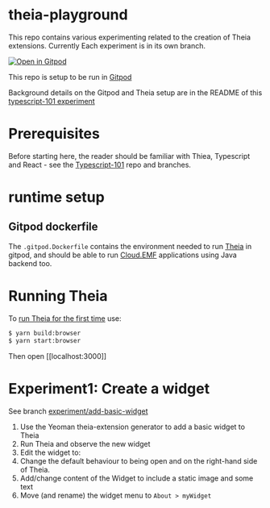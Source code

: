 # theia-playground
This repo contains various experimenting related to the creation of Theia extensions. 
Currently Each experiment is in its own branch.

[![Open in Gitpod](https://gitpod.io/button/open-in-gitpod.svg)](https://gitpod.io/#https://github.com/metadatadriven/theia-playground.git)

This repo is setup to be run in [Gitpod](https://www.gitpod.io/)

Background details on the Gitpod and Theia setup are in the README of this [typescript-101 experiment](https://github.com/metadatadriven/typescript-101/tree/experiment/smalcolm/theia-blueprint)

# Prerequisites

Before starting here, the reader should be familiar with Thiea, Typescript and React - see the [Typescript-101](/metadatadriven/typescript-101/) repo and branches.

# runtime setup

## Gitpod dockerfile

The `.gitpod.Dockerfile` contains the environment needed to run [Theia](https://theia-ide.org/) in gitpod, and should be able to run [Cloud.EMF](https://eclipse.dev/emfcloud/) applications using Java backend too.

# Running Theia

 To [run Theia for the first time](https://github.com/eclipse-theia/theia/blob/master/doc/Developing.md#quick-start) use:
 ```sh
 $ yarn build:browser
 $ yarn start:browser
 ```
Then open [[localhost:3000]] 

# Experiment1: Create a widget

See branch [experiment/add-basic-widget](/metadatadriven/theia-playground/tree/experiment/add-basic-widget)

1. Use the Yeoman theia-extension generator to add a basic widget to Theia
2. Run Theia and observe the new widget
3. Edit the widget to:
4. Change the default behaviour to being open and on the right-hand side of Theia.
5. Add/change content of the Widget to include a static image and some text
6. Move (and rename) the widget menu to `About > myWidget`

